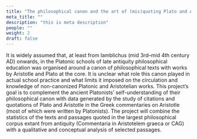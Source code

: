 ```yaml
---
title: "The philosophical canon and the art of (mis)quoting Plato and Aristotle in the Commentaria in Aristotelem Graeca"
meta_title: ""
description: "this is meta description"
people: ""
weight: 2
draft: false
---
```




It is widely assumed that, at least from Iamblichus (mid 3rd–mid 4th century AD) onwards, in the
Platonic schools of late antiquity philosophical education was organised around a canon of philosophical
texts with works by Aristotle and Plato at the core. It is unclear what role this canon played in actual school
practice and what limits it imposed on the circulation and knowledge of non-canonized Platonic and
Aristotelian works. This project’s goal is to complement the ancient Platonists’ self-understanding of their
philosophical canon with data generated by the study of citations and quotations of Plato and Aristotle in
the Greek commentaries on Aristotle (most of which were written by Platonists).
The project will combine the statistics of the texts and passages quoted in the largest philosophical corpus extant from
antiquity (Commentaria in Aristotelem graeca or CAG) with a qualitative and conceptual analysis of
selected passages.